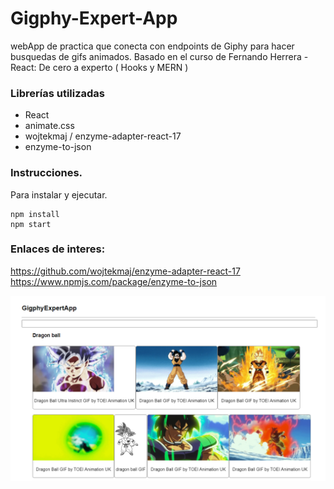 # Gigphy-Expert-App

webApp de practica que conecta con endpoints de Giphy para hacer busquedas de gifs animados. Basado en el curso de Fernando Herrera - React: De cero a experto ( Hooks y MERN )

### Librerías utilizadas
- React
- animate.css
- wojtekmaj / enzyme-adapter-react-17
- enzyme-to-json

### Instrucciones.
Para instalar y ejecutar.
```
npm install
npm start
```

### Enlaces de interes:
https://github.com/wojtekmaj/enzyme-adapter-react-17
https://www.npmjs.com/package/enzyme-to-json

<img src="./readme_img/readme_01.png"/>
